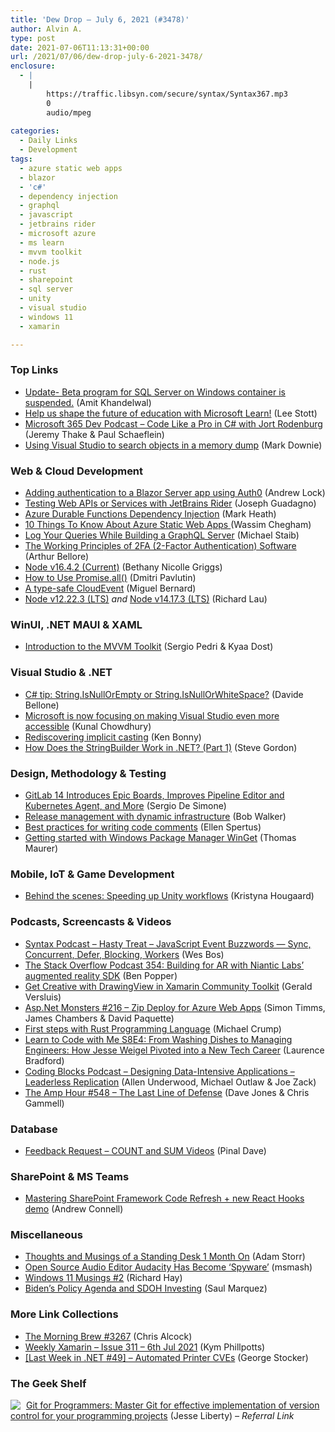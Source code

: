 ```yaml
---
title: 'Dew Drop – July 6, 2021 (#3478)'
author: Alvin A.
type: post
date: 2021-07-06T11:13:31+00:00
url: /2021/07/06/dew-drop-july-6-2021-3478/
enclosure:
  - |
    |
        https://traffic.libsyn.com/secure/syntax/Syntax367.mp3
        0
        audio/mpeg
        
categories:
  - Daily Links
  - Development
tags:
  - azure static web apps
  - blazor
  - 'c#'
  - dependency injection
  - graphql
  - javascript
  - jetbrains rider
  - microsoft azure
  - ms learn
  - mvvm toolkit
  - node.js
  - rust
  - sharepoint
  - sql server
  - unity
  - visual studio
  - windows 11
  - xamarin

---
```

### <a name="top"></a>Top Links

  * <a href="https://techcommunity.microsoft.com/t5/sql-server/update-beta-program-for-sql-server-on-windows-container-is/ba-p/2516639?WT.mc_id=DOP-MVP-4025064" target="_blank" rel="noopener">Update- Beta program for SQL Server on Windows container is suspended.</a> (Amit Khandelwal)
  * <a href="https://techcommunity.microsoft.com/t5/educator-developer-blog/help-us-shape-the-future-of-education-with-microsoft-learn/ba-p/2516972?WT.mc_id=DOP-MVP-4025064" target="_blank" rel="noopener">Help us shape the future of education with Microsoft Learn!</a> (Lee Stott)
  * <a href="https://www.m365devpodcast.com/e/code-like-a-pro-in-c-with-jort-rodenburg/" target="_blank" rel="noopener">Microsoft 365 Dev Podcast &#8211; Code Like a Pro in C# with Jort Rodenburg</a> (Jeremy Thake & Paul Schaeflein)
  * <a href="https://www.poppastring.com/blog/using-visual-studio-to-search-objects-in-a-memory-dump" target="_blank" rel="noopener">Using Visual Studio to search objects in a memory dump</a> (Mark Downie)



### <a name="web"></a>Web & Cloud Development

  * <a href="https://andrewlock.net/adding-authentication-to-a-blazor-server-app-using-auth0/" target="_blank" rel="noopener">Adding authentication to a Blazor Server app using Auth0</a> (Andrew Lock)
  * <a href="https://www.josephguadagno.net/2021/07/05/testing-web-apis-or-services-with-jetbrains-rider" target="_blank" rel="noopener">Testing Web APIs or Services with JetBrains Rider</a> (Joseph Guadagno)
  * <a href="https://markheath.net/post/durable-functions-di" target="_blank" rel="noopener">Azure Durable Functions Dependency Injection</a> (Mark Heath)
  * <a href="https://dev.to/azure/10-things-to-know-about-azure-static-web-apps-3n4i" target="_blank" rel="noopener">10 Things To Know About Azure Static Web Apps </a> (Wassim Chegham)
  * <a href="https://chillicream.com/blog/2021/01/10/hot-chocolate-logging" target="_blank" rel="noopener">Log Your Queries While Building a GraphQL Server</a> (Michael Staib)
  * <a href="https://auth0.com/blog/the-working-principles-of-2fa-2-factor-authentication-software/" target="_blank" rel="noopener">The Working Principles of 2FA (2-Factor Authentication) Software</a> (Arthur Bellore)
  * <a href="https://nodejs.org/en/blog/release/v16.4.2" target="_blank" rel="noopener">Node v16.4.2 (Current)</a> (Bethany Nicolle Griggs)
  * <a href="https://dmitripavlutin.com/promise-all/" target="_blank" rel="noopener">How to Use Promise.all()</a> (Dmitri Pavlutin)
  * <a href="https://blog.miguelbernard.com/a-typesafe-cloudevent/" target="_blank" rel="noopener">A type-safe CloudEvent</a> (Miguel Bernard)
  * <a href="https://nodejs.org/en/blog/release/v12.22.3" target="_blank" rel="noopener">Node v12.22.3 (LTS)</a> _and_ <a href="https://nodejs.org/en/blog/release/v14.17.3" target="_blank" rel="noopener">Node v14.17.3 (LTS)</a> (Richard Lau)



### <a name="silverlight"></a>WinUI, .NET MAUI & XAML

  * <a href="https://docs.microsoft.com/en-us/windows/communitytoolkit/mvvm/introduction" target="_blank" rel="noopener">Introduction to the MVVM Toolkit</a> (Sergio Pedri & Kyaa Dost)



### <a name="dotnet"></a>Visual Studio & .NET

  * <a href="https://www.code4it.dev/csharptips/string-isnullorempty-isnullorwhitespace" target="_blank" rel="noopener">C# tip: String.IsNullOrEmpty or String.IsNullOrWhiteSpace?</a> (Davide Bellone)
  * <a href="http://feedproxy.google.com/~r/kunal2383/~3/h13JCmaIpcA/microsoft-is-now-focusing-on-making.html" target="_blank" rel="noopener">Microsoft is now focusing on making Visual Studio even more accessible</a> (Kunal Chowdhury)
  * <a href="https://kenbonny.net/rediscovering-implicit-casting-1" target="_blank" rel="noopener">Rediscovering implicit casting</a> (Ken Bonny)
  * <a href="https://www.stevejgordon.co.uk/how-does-the-stringbuilder-work-in-dotnet-part-1" target="_blank" rel="noopener">How Does the StringBuilder Work in .NET? (Part 1)</a> (Steve Gordon)



### <a name="design"></a>Design, Methodology & Testing

  * <a href="https://www.infoq.com/news/2021/07/gitlab-14-improvements/?utm_campaign=infoq_content&utm_source=infoq&utm_medium=feed&utm_term=global" target="_blank" rel="noopener">GitLab 14 Introduces Epic Boards, Improves Pipeline Editor and Kubernetes Agent, and More</a> (Sergio De Simone)
  * <a href="http://feedproxy.google.com/~r/OctopusDeploy/~3/1iGOjKVNlec/release-management-with-dynamic-infrastructure" target="_blank" rel="noopener">Release management with dynamic infrastructure</a> (Bob Walker)
  * <a href="https://stackoverflow.blog/2021/07/05/best-practices-for-writing-code-comments/" target="_blank" rel="noopener">Best practices for writing code comments</a> (Ellen Spertus)
  * <a href="https://www.thomasmaurer.ch/2021/07/getting-started-with-windows-package-manager-winget/" target="_blank" rel="noopener">Getting started with Windows Package Manager WinGet</a> (Thomas Maurer)



### <a name="mobile"></a>Mobile, IoT & Game Development

  * <a href="https://blog.unity.com/technology/behind-the-scenes-speeding-up-unity-workflows" target="_blank" rel="noopener">Behind the scenes: Speeding up Unity workflows</a> (Kristyna Hougaard)



### <a name="podcasts"></a>Podcasts, Screencasts & Videos

  * <a href="https://traffic.libsyn.com/secure/syntax/Syntax367.mp3" target="_blank" rel="noopener">Syntax Podcast &#8211; Hasty Treat &#8211; JavaScript Event Buzzwords — Sync, Concurrent, Defer, Blocking, Workers</a> (Wes Bos)
  * <a href="https://stackoverflow.blog/2021/07/06/podcast-354-building-for-ar-with-niantic-labs-augmented-reality-sdk/" target="_blank" rel="noopener">The Stack Overflow Podcast 354: Building for AR with Niantic Labs’ augmented reality SDK</a> (Ben Popper)
  * <a href="https://www.youtube.com/watch?v=vkMXvzBigt4" target="_blank" rel="noopener">Get Creative with DrawingView in Xamarin Community Toolkit</a> (Gerald Versluis)
  * <a href="http://www.youtube.com/watch?v=0HRbgXIlJAY" target="_blank" rel="noopener">Asp.Net Monsters #216 &#8211; Zip Deploy for Azure Web Apps</a> (Simon Timms, James Chambers & David Paquette)
  * <a href="https://www.youtube.com/watch?v=GFzwCq5OHSg" target="_blank" rel="noopener">First steps with Rust Programming Language</a> (Michael Crump)
  * <a href="https://learntocodewith.me/podcast/washing-dishes-to-managing-engineers-with-jesse-weigel" target="_blank" rel="noopener">Learn to Code with Me S8E4: From Washing Dishes to Managing Engineers: How Jesse Weigel Pivoted into a New Tech Career</a> (Laurence Bradford)
  * <a href="https://www.codingblocks.net/podcast/designing-data-intensive-applications-leaderless-replication/" target="_blank" rel="noopener">Coding Blocks Podcast &#8211; Designing Data-Intensive Applications – Leaderless Replication</a> (Allen Underwood, Michael Outlaw & Joe Zack)
  * <a href="http://feedproxy.google.com/~r/TheAmpHour/~3/1XmfoaAEvMU/" target="_blank" rel="noopener">The Amp Hour #548 – The Last Line of Defense</a> (Dave Jones & Chris Gammell)



### <a name="sql"></a>Database

  * <a href="https://blog.sqlauthority.com/2021/07/06/feedback-request-count-and-sum-videos/?utm_source=rss&utm_medium=rss&utm_campaign=feedback-request-count-and-sum-videos" target="_blank" rel="noopener">Feedback Request – COUNT and SUM Videos</a> (Pinal Dave)



### <a name="sp"></a>SharePoint & MS Teams

  * <a href="https://www.andrewconnell.com/blog/mastering-sharepoint-framework-code-refresh-react-hooks/" target="_blank" rel="noopener">Mastering SharePoint Framework Code Refresh + new React Hooks demo</a> (Andrew Connell)



### <a name="misc"></a>Miscellaneous

  * <a href="http://feedproxy.google.com/~r/WestDiscGolf/~3/CBIwhzP3w2E/thoughts-and-musings-of-a-standing-desk-1-month-on" target="_blank" rel="noopener">Thoughts and Musings of a Standing Desk 1 Month On</a> (Adam Storr)
  * <a href="http://rss.slashdot.org/~r/Slashdot/slashdot/~3/SH-TrgQoGf8/open-source-audio-editor-audacity-has-become-spyware" target="_blank" rel="noopener">Open Source Audio Editor Audacity Has Become &#8216;Spyware&#8217;</a> (msmash)
  * <a href="https://www.windowsobserver.com/2021/07/05/windows-11-musings-2/" target="_blank" rel="noopener">Windows 11 Musings #2</a> (Richard Hay)
  * <a href="https://outcomesrocket.health/nightingale-partners/2021/07/" target="_blank" rel="noopener">Biden’s Policy Agenda and SDOH Investing</a> (Saul Marquez)



### <a name="links"></a>More Link Collections

  * <a href="http://feedproxy.google.com/~r/ReflectivePerspective/~3/n5mg_I3tJow/" target="_blank" rel="noopener">The Morning Brew #3267</a> (Chris Alcock)
  * <a href="https://weeklyxamarin.com/issues/311" target="_blank" rel="noopener">Weekly Xamarin &#8211; Issue 311 &#8211; 6th Jul 2021</a> (Kym Phillpotts)
  * <a href="https://georgestocker.com/2021/07/05/last-week-in-net-49-automated-printer-cves/" target="_blank" rel="noopener">[Last Week in .NET #49] – Automated Printer CVEs</a> (George Stocker)



### <a name="shelf"></a>The Geek Shelf

<a href="https://www.amazon.com/Git-Programmers-effective-implementation-programming/dp/1801075735/?tag=amavin-20" target="_blank" rel="noopener"><img decoding="async" align="left" style="margin: 0px 5px 0px 0px; border: 0px currentcolor; border-image: none; float: left; display: inline; background-image: none;" src="https://m.media-amazon.com/images/I/61QzfKi8jYS._AC_UY218_.jpg" border="0" /></a>&nbsp;<a href="https://www.amazon.com/Git-Programmers-effective-implementation-programming/dp/1801075735/?tag=amavin-20" target="_blank" rel="noopener">Git for Programmers: Master Git for effective implementation of version control for your programming projects</a> (Jesse Liberty) _&#8211; Referral Link_